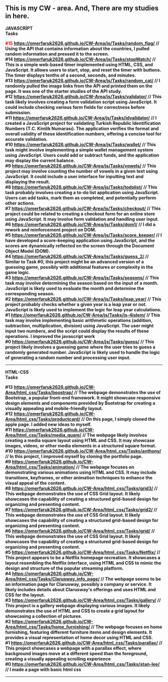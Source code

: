 This is my CW - area. And, There are my studies in here.
---------------------------------------------------------------------------------------------------


<b>JAVASCRİPT<b><br>
<b>Tasks<b><br>

<span style="color:red">#15</span> https://omerfaruk2626.github.io/CW-Area/js/Tasks/random_flag/ // Using the API that contains information about the countries, I pulled random information and pressed it to the screen.<br>
#14 https://omerfaruk2626.github.io/CW-Area/js/Tasks/stopWatch/ // This is a simple web-based timer implemented using HTML, CSS, and JavaScript. It allows users to start, stop, and reset the timer with buttons. The timer displays tenths of a second, seconds, and minutes. <br>
#13 https://omerfaruk2626.github.io/CW-Area/js/Tasks/random_cat/ // I randomly pulled the image links from the API and printed them on the page. It was one of the starter studies of the API study.<br>
#12 https://omerfaruk2626.github.io/CW-Area/js/Tasks/validator/ // This task likely involves creating a form validation script using JavaScript. It could include checking various form fields for correctness before submission.<br>
#11 https://omerfaruk2626.github.io/CW-Area/js/Tasks/idvalidator/ // 
I created a JavaScript project for validating Turkish Republic Identification Numbers (T.C. Kimlik Numarası). The application verifies the format and overall validity of these identification numbers, offering a concise tool for accurate validation.<br> 
#10 https://omerfaruk2626.github.io/CW-Area/js/Tasks/wallet/ // This task might involve implementing a simple wallet management system using JavaScript. Users could add or subtract funds, and the application may display the current balance.<br> 
#9 https://omerfaruk2626.github.io/CW-Area/js/Tasks/vowels/ // This project may involve counting the number of vowels in a given text using JavaScript. It could include a user interface for inputting text and displaying the result.<br> 
#8 https://omerfaruk2626.github.io/CW-Area/js/Tasks/todolist/ // This task probably involves creating a to-do list application using JavaScript. Users can add tasks, mark them as completed, and potentially perform other actions.<br> 
#7 https://omerfaruk2626.github.io/CW-Area/js/Tasks/checkout/ // This project could be related to creating a checkout form for an online store using JavaScript. It may involve form validation and handling user input.<br> 
#6 https://omerfaruk2626.github.io/CW-Area/js/Tasks/dom1/ // I did a rework and reinforcement project on DOM.<br> 
#5 https://omerfaruk2626.github.io/CW-Area/js/Tasks/score_keeper/ // I have developed a score-keeping application using JavaScript, and the scores are dynamically reflected on the screen through the Document Object Model (DOM). <br> 
#4 https://omerfaruk2626.github.io/CW-Area/js/Tasks/guess_2/ // Similar to Task #0, this project might be an advanced version of a guessing game, possibly with additional features or complexity in the game logic.<br> 
#3 https://omerfaruk2626.github.io/CW-Area/js/Tasks/seasons/ // This task may involve determining the season based on the input of a month. JavaScript is likely used to evaluate the month and determine the corresponding season.<br> 
#2 https://omerfaruk2626.github.io/CW-Area/js/Tasks/leap_year/ // This project probably checks whether a given year is a leap year or not. JavaScript is likely used to implement the logic for leap year calculations.<br> 
#1 https://omerfaruk2626.github.io/CW-Area/js/Tasks/js-4işlem/ // This task may involve implementing basic arithmetic operations (addition, subtraction, multiplication, division) using JavaScript. The user might input two numbers, and the script could display the results of these operations. I improved the javascript work <br>
#0 https://omerfaruk2626.github.io/CW-Area/js/Tasks/guess/ // This project likely involves a guessing game where the user tries to guess a randomly generated number. JavaScript is likely used to handle the logic of generating a random number and processing user input.<br>


---------------------------------------------------------------------------------------------------
<b>HTML-CSS<b><br>
<b>Tasks<b><br>

#13 https://omerfaruk2626.github.io/CW-Area/html_css/Tasks/boostrap/ // The webpage demonstrates the use of Bootstrap, a popular front-end framework. It might showcase responsive design elements and components provided by Bootstrap for creating a visually appealing and mobile-friendly layout.<br> 
#12 https://omerfaruk2626.github.io/CW-Area/html_css/Tasks/productcard/ // On this page, I simply cloned the apple page. I added new ideas to myself.<br> 
#11 https://omerfaruk2626.github.io/CW-Area/html_css/Tasks/media_quare/ // The webpage likely involves creating a media square layout using HTML and CSS. It may showcase images, videos, or other media elements in a structured square format.<br> 
#10 https://omerfaruk2626.github.io/CW-Area/html_css/Tasks/anthony/ // In this project, I improved myself by cloning the portfolio page.<br> 
#9 https://omerfaruk2626.github.io/CW-Area/html_css/Tasks/animation/ // The webpage focuses on demonstrating various animations using HTML and CSS. It may include transitions, keyframes, or other animation techniques to enhance the visual appeal of the content.<br> 
#8 https://omerfaruk2626.github.io/CW-Area/html_css/Tasks/grid3/ // This webpage demonstrates the use of CSS Grid layout. It likely showcases the capability of creating a structured grid-based design for organizing and presenting content.<br> 
#7 https://omerfaruk2626.github.io/CW-Area/html_css/Tasks/grid2/ // This webpage demonstrates the use of CSS Grid layout. It likely showcases the capability of creating a structured grid-based design for organizing and presenting content.<br> 
#6 https://omerfaruk2626.github.io/CW-Area/html_css/Tasks/grid/ // This webpage demonstrates the use of CSS Grid layout. It likely showcases the capability of creating a structured grid-based design for organizing and presenting content. <br> 
#5 https://omerfaruk2626.github.io/CW-Area/html_css/Tasks/Netflix/ // This project appears to be a Netflix homepage recreation. It showcases a layout resembling the Netflix interface, using HTML and CSS to mimic the design and structure of the popular streaming platform.<br>
#4 https://omerfaruk2626.github.io/CW-Area/html_css/Tasks/Clarusway_info_page/ // The webpage seems to be an information page for Clarusway, possibly a company or service. It likely includes details about Clarusway's offerings and uses HTML and CSS for the layout.<br> 
#3 https://omerfaruk2626.github.io/CW-Area/html_css/Tasks/gallery/ // This project is a gallery webpage displaying various images. It likely demonstrates the use of HTML and CSS to create a grid layout for showcasing a collection of pictures.<br> 
#2 https://omerfaruk2626.github.io/CW-Area/html_css/Tasks/home_furnishing/ // The webpage focuses on home furnishing, featuring different furniture items and design elements. It provides a visual representation of home decor using HTML and CSS.<br> 
#1 https://omerfaruk2626.github.io/CW-Area/html_css/Tasks/parallax/ // This project showcases a webpage with a parallax effect, where background images move at a different speed than the foreground, creating a visually appealing scrolling experience <br>
#0 https://omerfaruk2626.github.io/CW-Area/html_css/Tasks/stan-lee/  // I made a page with basic html css<br>





---------------------------------------------------------------------------------------------------

